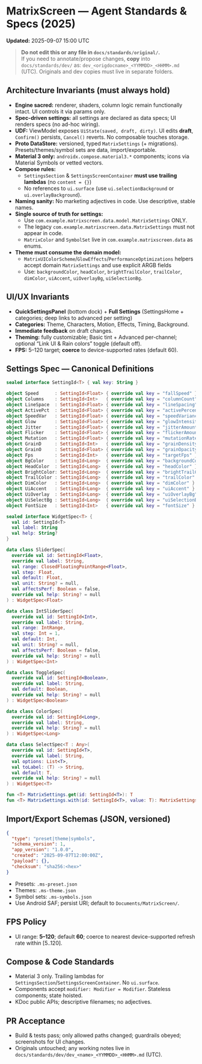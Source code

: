 # MatrixScreen — Agent Standards & Specs (2025)

**Updated:** 2025-09-07 15:00 UTC

> **Do not edit this or any file in `docs/standards/original/`.**  
> If you need to annotate/propose changes, **copy** into `docs/standards/dev/` as:
> `dev_<origdocname>_<YYMMDD>_<HHMM>.md` (UTC). Originals and dev copies must live in separate folders.

## Architecture Invariants (must always hold)
- **Engine sacred:** renderer, shaders, column logic remain functionally intact. UI controls it via params only.
- **Spec-driven settings:** all settings are declared as data specs; UI renders specs (no ad-hoc wiring).
- **UDF:** ViewModel exposes `UiState(saved, draft, dirty)`. UI edits **draft**, `Confirm()` persists, `Cancel()` reverts. No composable touches storage.
- **Proto DataStore:** versioned, typed `MatrixSettings` (+ migrations). Presets/themes/symbol sets are data, import/exportable.
- **Material 3 only:** `androidx.compose.material3.*` components; icons via Material Symbols or vetted vectors.
- **Compose rules:**  
  - `SettingsSection` & `SettingsScreenContainer` **must use trailing lambdas** (no `content = {}`)  
  - No references to `ui.surface` (use `ui.selectionBackground` or `ui.overlayBackground`).
- **Naming sanity:** No marketing adjectives in code. Use descriptive, stable names.
- **Single source of truth for settings:**
  - Use `com.example.matrixscreen.data.model.MatrixSettings` ONLY.
  - The legacy `com.example.matrixscreen.data.MatrixSettings` must not appear in code.
  - `MatrixColor` and `SymbolSet` live in `com.example.matrixscreen.data` as enums.
- **Theme must consume the domain model:**
  - `MatrixUIColorScheme`/`GlowEffects`/`PerformanceOptimizations` helpers accept domain `MatrixSettings` and use explicit ARGB fields
  - Use: `backgroundColor`, `headColor`, `brightTrailColor`, `trailColor`, `dimColor`, `uiAccent`, `uiOverlayBg`, `uiSelectionBg`.

## UI/UX Invariants
- **QuickSettingsPanel** (bottom dock) + **Full Settings** (SettingsHome + categories; deep links to advanced per setting)
- **Categories:** Theme, Characters, Motion, Effects, Timing, Background.
- **Immediate feedback** on draft changes.
- **Theming:** fully customizable; Basic tint + Advanced per-channel; optional “Link UI & Rain colors” toggle (default off).
- **FPS:** 5–120 target; **coerce** to device-supported rates (default 60).

## Settings Spec — Canonical Definitions
```kotlin
sealed interface SettingId<T> { val key: String }

object Speed      : SettingId<Float> { override val key = "fallSpeed" }
object Columns    : SettingId<Int>   { override val key = "columnCount" }
object LineSpace  : SettingId<Float> { override val key = "lineSpacing" }
object ActivePct  : SettingId<Float> { override val key = "activePercentage" }
object SpeedVar   : SettingId<Float> { override val key = "speedVariance" }
object Glow       : SettingId<Float> { override val key = "glowIntensity" }
object Jitter     : SettingId<Float> { override val key = "jitterAmount" }
object Flicker    : SettingId<Float> { override val key = "flickerAmount" }
object Mutation   : SettingId<Float> { override val key = "mutationRate" }
object GrainD     : SettingId<Int>   { override val key = "grainDensity" }
object GrainO     : SettingId<Float> { override val key = "grainOpacity" }
object Fps        : SettingId<Int>   { override val key = "targetFps" }
object BgColor    : SettingId<Long>  { override val key = "backgroundColor" }
object HeadColor  : SettingId<Long>  { override val key = "headColor" }
object BrightColor: SettingId<Long>  { override val key = "brightTrailColor" }
object TrailColor : SettingId<Long>  { override val key = "trailColor" }
object DimColor   : SettingId<Long>  { override val key = "dimColor" }
object UiAccent   : SettingId<Long>  { override val key = "uiAccent" }
object UiOverlay  : SettingId<Long>  { override val key = "uiOverlayBg" }
object UiSelectBg : SettingId<Long>  { override val key = "uiSelectionBg" }
object FontSize   : SettingId<Int>   { override val key = "fontSize" }
```

```kotlin
sealed interface WidgetSpec<T> {
  val id: SettingId<T>
  val label: String
  val help: String?
}

data class SliderSpec(
  override val id: SettingId<Float>,
  override val label: String,
  val range: ClosedFloatingPointRange<Float>,
  val step: Float,
  val default: Float,
  val unit: String? = null,
  val affectsPerf: Boolean = false,
  override val help: String? = null
) : WidgetSpec<Float>

data class IntSliderSpec(
  override val id: SettingId<Int>,
  override val label: String,
  val range: IntRange,
  val step: Int = 1,
  val default: Int,
  val unit: String? = null,
  val affectsPerf: Boolean = false,
  override val help: String? = null
) : WidgetSpec<Int>

data class ToggleSpec(
  override val id: SettingId<Boolean>,
  override val label: String,
  val default: Boolean,
  override val help: String? = null
) : WidgetSpec<Boolean>

data class ColorSpec(
  override val id: SettingId<Long>,
  override val label: String,
  override val help: String? = null
) : WidgetSpec<Long>

data class SelectSpec<T : Any>(
  override val id: SettingId<T>,
  override val label: String,
  val options: List<T>,
  val toLabel: (T) -> String,
  val default: T,
  override val help: String? = null
) : WidgetSpec<T>

fun <T> MatrixSettings.get(id: SettingId<T>): T
fun <T> MatrixSettings.with(id: SettingId<T>, value: T): MatrixSettings
```

## Import/Export Schemas (JSON, versioned)
```json
{
  "type": "preset|theme|symbols",
  "schema_version": 1,
  "app_version": "1.0.0",
  "created": "2025-09-07T12:00:00Z",
  "payload": {},
  "checksum": "sha256:<hex>"
}
```
- Presets: `.ms-preset.json`  
- Themes: `.ms-theme.json`  
- Symbol sets: `.ms-symbols.json`  
- Use Android SAF; persist URI; default to `Documents/MatrixScreen/`.

## FPS Policy
- UI range: **5–120**; default **60**; coerce to nearest device-supported refresh rate within [5..120].

## Compose & Code Standards
- Material 3 only. Trailing lambdas for `SettingsSection`/`SettingsScreenContainer`. No `ui.surface`.
- Components accept `modifier: Modifier = Modifier`. Stateless components; state hoisted.
- KDoc public APIs; descriptive filenames; no adjectives.

## PR Acceptance
- Build & tests pass; only allowed paths changed; guardrails obeyed; screenshots for UI changes.
- Originals untouched; any working notes live in `docs/standards/dev/dev_<name>_<YYMMDD>_<HHMM>.md` (UTC).
